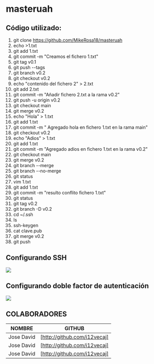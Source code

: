 # masteruah


## Código utilizado: 

1. git clone https://github.com/MikeRosa18/masteruah
2. echo >1.txt
3. git add 1.txt
4. git commit -m "Creamos el fichero 1.txt"
5. git tag v0.1
6. git push --tags
7. git branch v0.2
8. git checkout v0.2
9. echo "contenido del fichero 2" > 2.txt
10. git add 2.txt
11. git commit -m "Añadir fichero 2.txt a la rama v0.2"
12. git push -u origin v0.2
13. git checkout main
14. git merge v0.2
15. echo "Hola" > 1.txt
16. git add 1.txt
17. git commit -m " Agregado hola en fichero 1.txt en la rama main"
18. git checkout v0.2
19. echo "Adios" > 1.txt
20. git add 1.txt
21. git commit -m "Agregado adios en fichero 1.txt en la rama v0.2"
22. git checkout main
23. git merge v0.2
24. git branch --merge
25. git branch --no-merge
26. git status
27. vim 1.txt
28. git add 1.txt
29. git commit -m "resulto conflito fichero 1.txt"
30. git status
31. git tag v0.2
32. git branch -D v0.2
33. cd ~/.ssh
34. ls
35. ssh-keygen
36. cat clave.pub
37. git merge v0.2
38. git push

## Configurando SSH

<img src="ssh.png"/>

## Configurando doble factor de autenticación

<img src="doblefactor.png"/>


## COLABORADORES

|   NOMBRE  |          GITHUB             |
|-----------|-----------------------------|
|Jose David |[http://github.com/i12vecaj] |
|Jose David |[http://github.com/i12vecaj] |
|Jose David |[http://github.com/i12vecaj] |
